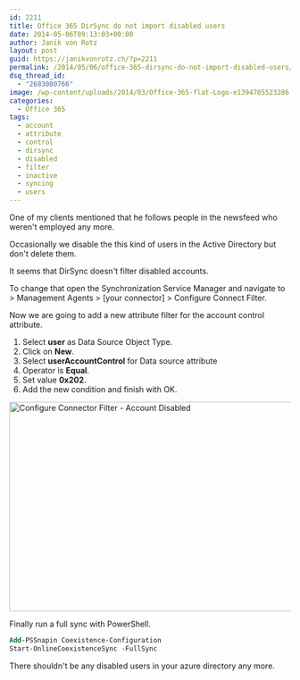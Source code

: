 ```yaml
---
id: 2211
title: Office 365 DirSync do not import disabled users
date: 2014-05-06T09:13:03+00:00
author: Janik von Rotz
layout: post
guid: https://janikvonrotz.ch/?p=2211
permalink: /2014/05/06/office-365-dirsync-do-not-import-disabled-users/
dsq_thread_id:
  - "2683080766"
image: /wp-content/uploads/2014/03/Office-365-flat-Logo-e1394705523286.jpg
categories:
  - Office 365
tags:
  - account
  - attribute
  - control
  - dirsync
  - disabled
  - filter
  - inactive
  - syncing
  - users
---
```

One of my clients mentioned that he follows people in the newsfeed who weren't employed any more.

Occasionally we disable the this kind of users in the Active Directory but don't delete them.

It seems that DirSync doesn't filter disabled accounts.
<!--more-->
To change that open the Synchronization Service Manager and navigate to > Management Agents > [your connector] > Configure Connect Filter.

Now we are going to add a new attribute filter for the account control attribute.

1. Select **user** as Data Source Object Type.
2. Click on **New**.
3. Select **userAccountControl** for Data source attribute
4. Operator is **Equal**.
5. Set value **0x202**.
6. Add the new condition and finish with OK.

<a href="https://janikvonrotz.ch/wp-content/uploads/2014/05/Configure-Connector-Filter-Account-Disabled.png"><img src="https://janikvonrotz.ch/wp-content/uploads/2014/05/Configure-Connector-Filter-Account-Disabled-1024x534.png" alt="Configure Connector Filter - Account Disabled" width="720" height="375" class="aligncenter size-large wp-image-2212" /></a>

Finally run a full sync with PowerShell.

```ps
Add-PSSnapin Coexistence-Configuration
Start-OnlineCoexistenceSync -FullSync
```

There shouldn't be any disabled users in your azure directory any more.